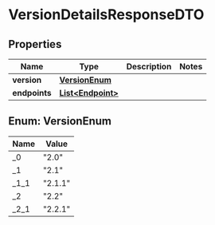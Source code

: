 # VersionDetailsResponseDTO

## Properties
Name | Type | Description | Notes
------------ | ------------- | ------------- | -------------
**version** | [**VersionEnum**](#VersionEnum) |  | 
**endpoints** | [**List&lt;Endpoint&gt;**](Endpoint.md) |  | 

<a name="VersionEnum"></a>
## Enum: VersionEnum
Name | Value
---- | -----
_0 | &quot;2.0&quot;
_1 | &quot;2.1&quot;
_1_1 | &quot;2.1.1&quot;
_2 | &quot;2.2&quot;
_2_1 | &quot;2.2.1&quot;
